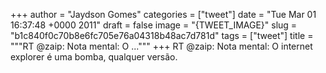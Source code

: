 
+++
author = "Jaydson Gomes"
categories = ["tweet"]
date = "Tue Mar 01 16:37:48 +0000 2011"
draft = false
image = "{TWEET_IMAGE}"
slug = "b1c840f0c70b8e6fc705e76a04318b48ac7d781d"
tags = ["tweet"]
title = """RT @zaip: Nota mental: O ..."""
+++
RT @zaip: Nota mental: O internet explorer é uma bomba, qualquer versão.
